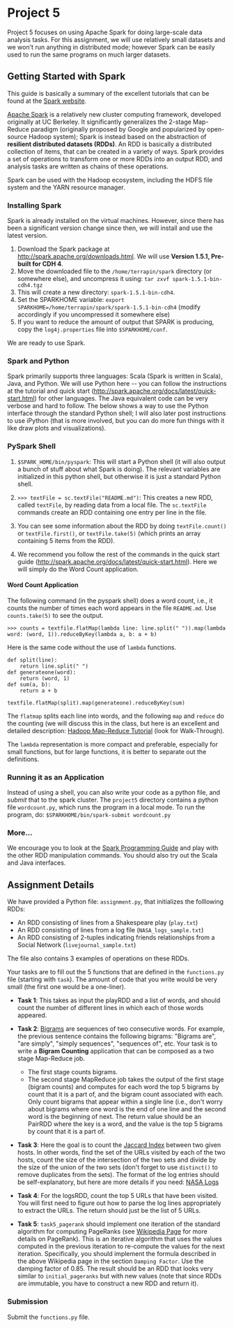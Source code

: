 # Project 5

Project 5 focuses on using Apache Spark for doing large-scale data analysis tasks. For this assignment, we will use relatively small datasets and  we won't run anything in distributed mode; however Spark can be easily used to run the same programs on much larger datasets.

## Getting Started with Spark

This guide is basically a summary of the excellent tutorials that can be found at the [Spark website](http://spark.apache.org).

[Apache Spark](https://spark.apache.org) is a relatively new cluster computing framework, developed originally at UC Berkeley. It significantly generalizes
the 2-stage Map-Reduce paradigm (originally proposed by Google and popularized by open-source Hadoop system); Spark is instead based on the abstraction of **resilient distributed datasets (RDDs)**. An RDD is basically a distributed collection 
of items, that can be created in a variety of ways. Spark provides a set of operations to transform one or more RDDs into an output RDD, and analysis tasks are written as
chains of these operations.

Spark can be used with the Hadoop ecosystem, including the HDFS file system and the YARN resource manager. 

### Installing Spark

Spark is already installed on the virtual machines. However, since there has been a significant version change since then, we will install and use the latest version.

1. Download the Spark package at http://spark.apache.org/downloads.html. We will use **Version 1.5.1, Pre-built for CDH 4**.
2. Move the downloaded file to the `/home/terrapin/spark` directory (or somewhere else), and uncompress it using: 
`tar zxvf spark-1.5.1-bin-cdh4.tgz`
3. This will create a new directory: `spark-1.5.1-bin-cdh4`. 
4. Set the SPARKHOME variable: `export SPARKHOME=/home/terrapin/spark/spark-1.5.1-bin-cdh4` (modify accordingly if you uncompressed it somewhere else)
5. If you want to reduce the amount of output that SPARK is producing, copy the `log4j.properties` file into `$SPARKHOME/conf`.

We are ready to use Spark. 

### Spark and Python

Spark primarily supports three languages: Scala (Spark is written in Scala), Java, and Python. We will use Python here -- you can follow the instructions at the tutorial
and quick start (http://spark.apache.org/docs/latest/quick-start.html) for other languages. The Java equivalent code can be very verbose and hard to follow. The below
shows a way to use the Python interface through the standard Python shell; I will also later post instructions to use iPython (that is more involved, but you can 
do more fun things with it like draw plots and visualizations). 

### PySpark Shell

1. `$SPARK_HOME/bin/pyspark`: This will start a Python shell (it will also output a bunch of stuff about what Spark is doing). The relevant variables are initialized in this python
shell, but otherwise it is just a standard Python shell.

2. `>>> textFile = sc.textFile("README.md")`: This creates a new RDD, called `textFile`, by reading data from a local file. The `sc.textFile` commands create an RDD
containing one entry per line in the file.

3. You can see some information about the RDD by doing `textFile.count()` or `textFile.first()`, or `textFile.take(5)` (which prints an array containing 5 items from the RDD).

4. We recommend you follow the rest of the commands in the quick start guide (http://spark.apache.org/docs/latest/quick-start.html). Here we will simply do the Word Count
application.

#### Word Count Application

The following command (in the pyspark shell) does a word count, i.e., it counts the number of times each word appears in the file `README.md`. Use `counts.take(5)` to see the output.

`>>> counts = textfile.flatMap(lambda line: line.split(" ")).map(lambda word: (word, 1)).reduceByKey(lambda a, b: a + b)`

Here is the same code without the use of `lambda` functions.

```
def split(line): 
    return line.split(" ")
def generateone(word): 
    return (word, 1)
def sum(a, b):
    return a + b

textfile.flatMap(split).map(generateone).reduceByKey(sum)
```

The `flatmap` splits each line into words, and the following `map` and `reduce` do the counting (we will discuss this in the class, but here is an excellent and detailed
description: [Hadoop Map-Reduce Tutorial](http://hadoop.apache.org/docs/r1.2.1/mapred_tutorial.html#Source+Code) (look for Walk-Through).

The `lambda` representation is more compact and preferable, especially for small functions, but for large functions, it is better to separate out the definitions.

### Running it as an Application

Instead of using a shell, you can also write your code as a python file, and *submit* that to the spark cluster. The `project5` directory contains a python file `wordcount.py`,
which runs the program in a local mode. To run the program, do:
`$SPARKHOME/bin/spark-submit wordcount.py`

### More...

We encourage you to look at the [Spark Programming Guide](https://spark.apache.org/docs/latest/programming-guide.html) and play with the other RDD manipulation commands. 
You should also try out the Scala and Java interfaces.

## Assignment Details

We have provided a Python file: `assignment.py`, that initializes the folllowing RDDs:
* An RDD consisting of lines from a Shakespeare play (`play.txt`)
* An RDD consisting of lines from a log file (`NASA_logs_sample.txt`)
* An RDD consisting of 2-tuples indicating friends relationships from a Social Network (`livejournal_sample.txt`)

The file also contains 3 examples of operations on these RDDs. 

Your tasks are to fill out the 5 functions that are defined in the `functions.py` file (starting with `task`). The amount of code that you 
write would be very small (the first one would be a one-liner).

* **Task 1**: This takes as input the playRDD and a list of words, and should count the number of different lines in which each of those words appeared.

* **Task 2**:  [Bigrams](http://en.wikipedia.org/wiki/Bigram) are sequences of two consecutive words. For example, the previous sentence contains the following bigrams: "Bigrams
are", "are simply", "simply sequences", "sequences of", etc.
Your task is to write a **Bigram Counting** application that can be composed as a two stage Map-Reduce job. 
	- The first stage counts bigrams.
	- The second stage MapReduce job takes the output of the first stage (bigram counts) and computes for each word the top 5 bigrams by count that it is a part of, and the bigram count associated with each.
Only count bigrams that appear within a single line (i.e., don't worry about bigrams where one word is the end of one line and the second word is the beginning of next.
The return value should be an PairRDD where the key is a word, and the value is the top 5 bigrams by count that it is a part of.

* **Task 3**: Here the goal is to count the [Jaccard Index](https://en.wikipedia.org/wiki/Jaccard_index) between two given hosts. In other words, find the set of the URLs visited by each of the two hosts, count the size of the
intersection of the two sets and divide by the size of the union of the two sets (don't forget to use `distinct()` to remove duplicates from the sets). The format of the log entries should be self-explanatory, but here are more details if you need: [NASA Logs](http://ita.ee.lbl.gov/html/contrib/NASA-HTTP.html)

* **Task 4**: For the logsRDD, count the top 5 URLs that have been visited.  You will first need to figure out how to parse the log lines appropriately to extract the URLs. The return should just be the list of 5 URLs.

* **Task 5**: `task5_pagerank` should implement one iteration of the standard algorithm for computing PageRanks (see [Wikipedia Page](https://en.wikipedia.org/wiki/PageRank) for more details on PageRank). This is an iterative algorithm that uses the values computed in the previous iteration to re-compute the values for the next iteration. Specifically, you should implement the formula described in the above Wikipedia page in the section `Damping Factor`. Use the damping factor of 0.85. The result should be an RDD that looks very similar to `initial_pageranks` but with new values (note that since RDDs are immutable, you have to construct a new RDD and return it).


### Submission

Submit the `functions.py` file.

